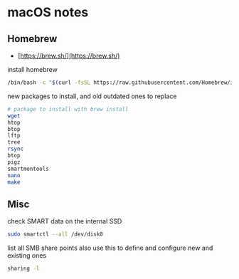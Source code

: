 # macOS notes

## Homebrew

- [https://brew.sh/](https://brew.sh/)

install homebrew

```bash
/bin/bash -c "$(curl -fsSL https://raw.githubusercontent.com/Homebrew/install/HEAD/install.sh)"
```

new packages to install, and old outdated ones to replace

```bash
# package to install with brew install
wget
htop 
btop
lftp
tree
rsync
btop
pigz
smartmontools
nano
make
```

## Misc

check SMART data on the internal SSD

```bash
sudo smartctl --all /dev/disk0
```

list all SMB share points 
also use this to define and configure new and existing ones
```bash
sharing -l
```

